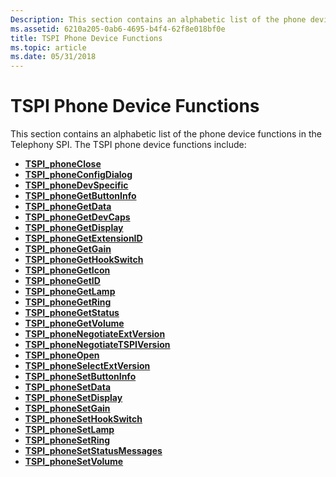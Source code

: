 ```yaml
---
Description: This section contains an alphabetic list of the phone device functions in the Telephony SPI.
ms.assetid: 6210a205-0ab6-4695-b4f4-62f8e018bf0e
title: TSPI Phone Device Functions
ms.topic: article
ms.date: 05/31/2018
---
```


# TSPI Phone Device Functions

This section contains an alphabetic list of the phone device functions in the Telephony SPI. The TSPI phone device functions include:

-   [**TSPI\_phoneClose**](/windows/win32/api/tspi/nf-tspi-tspi_phoneclose)
-   [**TSPI\_phoneConfigDialog**](/windows/win32/api/tspi/nf-tspi-tspi_phoneconfigdialog)
-   [**TSPI\_phoneDevSpecific**](/windows/win32/api/tspi/nf-tspi-tspi_phonedevspecific)
-   [**TSPI\_phoneGetButtonInfo**](/windows/win32/api/tspi/nf-tspi-tspi_phonegetbuttoninfo)
-   [**TSPI\_phoneGetData**](/windows/win32/api/tspi/nf-tspi-tspi_phonegetdata)
-   [**TSPI\_phoneGetDevCaps**](/windows/win32/api/tspi/nf-tspi-tspi_phonegetdevcaps)
-   [**TSPI\_phoneGetDisplay**](/windows/win32/api/tspi/nf-tspi-tspi_phonegetdisplay)
-   [**TSPI\_phoneGetExtensionID**](/windows/win32/api/tspi/nf-tspi-tspi_phonegetextensionid)
-   [**TSPI\_phoneGetGain**](/windows/win32/api/tspi/nf-tspi-tspi_phonegetgain)
-   [**TSPI\_phoneGetHookSwitch**](/windows/win32/api/tspi/nf-tspi-tspi_phonegethookswitch)
-   [**TSPI\_phoneGetIcon**](/windows/win32/api/tspi/nf-tspi-tspi_phonegeticon)
-   [**TSPI\_phoneGetID**](/windows/win32/api/tspi/nf-tspi-tspi_phonegetid)
-   [**TSPI\_phoneGetLamp**](/windows/win32/api/tspi/nf-tspi-tspi_phonegetlamp)
-   [**TSPI\_phoneGetRing**](/windows/win32/api/tspi/nf-tspi-tspi_phonegetring)
-   [**TSPI\_phoneGetStatus**](/windows/win32/api/tspi/nf-tspi-tspi_phonegetstatus)
-   [**TSPI\_phoneGetVolume**](/windows/win32/api/tspi/nf-tspi-tspi_phonegetvolume)
-   [**TSPI\_phoneNegotiateExtVersion**](/windows/win32/api/tspi/nf-tspi-tspi_phonenegotiateextversion)
-   [**TSPI\_phoneNegotiateTSPIVersion**](/windows/win32/api/tspi/nf-tspi-tspi_phonenegotiatetspiversion)
-   [**TSPI\_phoneOpen**](/windows/win32/api/tspi/nf-tspi-tspi_phoneopen)
-   [**TSPI\_phoneSelectExtVersion**](/windows/win32/api/tspi/nf-tspi-tspi_phoneselectextversion)
-   [**TSPI\_phoneSetButtonInfo**](/windows/win32/api/tspi/nf-tspi-tspi_phonesetbuttoninfo)
-   [**TSPI\_phoneSetData**](/windows/win32/api/tspi/nf-tspi-tspi_phonesetdata)
-   [**TSPI\_phoneSetDisplay**](/windows/win32/api/tspi/nf-tspi-tspi_phonesetdisplay)
-   [**TSPI\_phoneSetGain**](/windows/win32/api/tspi/nf-tspi-tspi_phonesetgain)
-   [**TSPI\_phoneSetHookSwitch**](/windows/win32/api/tspi/nf-tspi-tspi_phonesethookswitch)
-   [**TSPI\_phoneSetLamp**](/windows/win32/api/tspi/nf-tspi-tspi_phonesetlamp)
-   [**TSPI\_phoneSetRing**](/windows/win32/api/tspi/nf-tspi-tspi_phonesetring)
-   [**TSPI\_phoneSetStatusMessages**](/windows/win32/api/tspi/nf-tspi-tspi_phonesetstatusmessages)
-   [**TSPI\_phoneSetVolume**](/windows/win32/api/tspi/nf-tspi-tspi_phonesetvolume)

 

 
